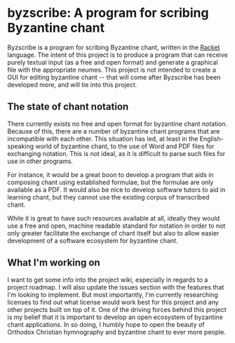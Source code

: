 # byzscribe: A program for scribing Byzantine chant

Byzscribe is a program for scribing Byzantine chant, written in the [Racket](http://racket-lang.org) language. The intent of this project is to produce a program that can receive purely textual input (as a free and open format) and generate a graphical file with the appropriate neumes. This project is not intended to create a GUI for editing byzantine chant -- that will come after Byzscribe has been developed more, and will tie into this project.

## The state of chant notation

There currently exists no free and open format for byzantine chant notation. Because of this, there are a number of byzantine chant programs that are incompatible with each other. This situation has led, at least in the English-speaking world of byzantine chant, to the use of Word and PDF files for exchanging notation. This is not ideal, as it is difficult to parse such files for use in other programs.

For instance, it would be a great boon to develop a program that aids in composing chant using established formulae, but the formulae are only available as a PDF. It would also be nice to develop software tutors to aid in learning chant, but they cannot use the existing corpus of transcribed chant.

While it is great to have such resources available at all, ideally they would use a free and open, machine readable standard for notation in order to not only greater facilitate the exchange of chant itself but also to allow easier development of a software ecosystem for byzantine chant.

## What I'm working on

I want to get some info into the project wiki, especially in regards to a project roadmap. I will also update the issues section with the features that I'm looking to implement. But most importantly, I'm currently researching licenses to find out what license would work best for this project and any other projects built on top of it. One of the driving forces behind this project is my belief that it is important to develop an open ecosystem of byzantine chant applications. In so doing, I humbly hope to open the beauty of Orthodox Christian hymnography and byzantine chant to ever more people.